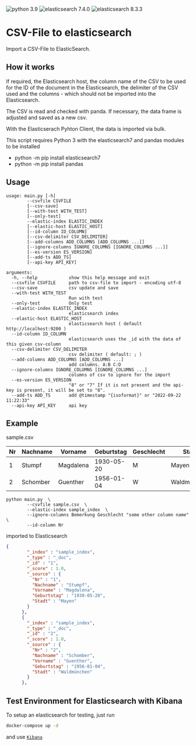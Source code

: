 ![python 3.9](https://img.shields.io/badge/python-3.9-blue)
![elasticsearch 7.4.0](https://img.shields.io/badge/elasticsearch-7.4.0-blue)
![elasticsearch 8.3.3](https://img.shields.io/badge/elasticsearch-8.3.3-blue)

# CSV-File to elasticsearch

Import a CSV-File to ElasticSearch.

## How it works
If required, the Elasticsearch host, the column name of the CSV to be used for the ID of the document in the Elasticsearch, the delimiter of the CSV used and the columns - which should not be imported into the Elasticsearch.

The CSV is read and checked with panda. If necessary, the data frame is adjusted and saved as a new csv.

With the Elasticserach Pyhton Client, the data is imported via bulk.

This script requires Python 3 with the 
elasticsearch7 and pandas modules 
to be installed 
- python -m pip install elasticsearch7
- python -m pip install pandas

## Usage

```shell
usage: main.py [-h] 
        --csvfile CSVFILE
        [--csv-save]
        [--with-test WITH_TEST]
        [--only-test]
        --elastic-index ELASTIC_INDEX 
        [--elastic-host ELASTIC_HOST]
        [--id-column ID_COLUMN]
        [--csv-delimiter CSV_DELIMITER]
        [--add-columns ADD_COLUMNS [ADD_COLUMNS ...]]
        [--ignore-columns IGNORE_COLUMNS [IGNORE_COLUMNS ...]]
        [--es-version ES_VERSION]
        [--add-ts ADD_TS]
        [--api-key API_KEY]
```

```shell
arguments:
  -h, --help            show this help message and exit
  --csvfile CSVFILE     path to csv-file to import - encoding utf-8
  --csv-save            csv update and save
  --with-test WITH_TEST
                        Run with test
  --only-test           Only test
  --elastic-index ELASTIC_INDEX
                        elasticsearch index
  --elastic-host ELASTIC_HOST
                        elasticsearch host ( default http://localhost:9200 )
  --id-column ID_COLUMN
                        elasticsearch uses the _id with the data of this given csv-column
  --csv-delimiter CSV_DELIMITER
                        csv delimiter ( default: ; )
  --add-columns ADD_COLUMNS [ADD_COLUMNS ...]
                        add columns. A:B C:D
  --ignore-columns IGNORE_COLUMNS [IGNORE_COLUMNS ...]
                        columns of csv to ignore for the import
  --es-version ES_VERSION
                        "8" or "7" If it is not present and the api-key is present, it will be set to "8".
  --add-ts ADD_TS       add @timestamp "{isoformat}" or "2022-09-22 11:22:33"
  --api-key API_KEY     api key
```

## Example 
sample.csv

| Nr | Nachname | Vorname   | Geburtstag | Geschlecht | Stadt       | Bemerkung   |
|----|----------|-----------|------------|------------|-------------|-------------|
| 1  | Stumpf   | Magdalena | 1930-05-20 | M          | Mayen       |             |
| 2  | Schomber | Guenther  | 1956-01-04 | W          | Waldmünchen | Apfelkuchen |

```shell
python main.py  \
        --csvfile sample.csv  \
        --elastic-index sample_index  \
        --ignore-columns Bemerkung Geschlecht "some other column name"  \
        --id-column Nr
```

imported to Elasticsearch
````json
{
        "_index" : "sample_index",
        "_type" : "_doc",
        "_id" : "1",
        "_score" : 1.0,
        "_source" : {
          "Nr" : "1",
          "Nachname" : "Stumpf",
          "Vorname" : "Magdalena",
          "Geburtstag" : "1930-05-20",
          "Stadt" : "Mayen"
        }
      },
      {
        "_index" : "sample_index",
        "_type" : "_doc",
        "_id" : "2",
        "_score" : 1.0,
        "_source" : {
          "Nr" : "2",
          "Nachname" : "Schomber",
          "Vorname" : "Guenther",
          "Geburtstag" : "1956-01-04",
          "Stadt" : "Waldmünchen"
        }
      },
````

## Test Environment for Elasticsearch with Kibana

To setup an elasticsearch for testing, just run 
```bash
docker-compose up -d
```

and use [`Kibana`](http://localhost:5601)
